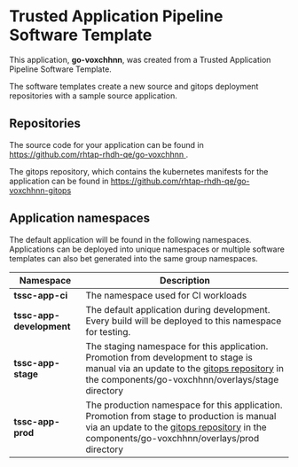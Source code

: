 # Trusted Application Pipeline Software Template

This application, **go-voxchhnn**, was created from a Trusted Application Pipeline Software Template.

The software templates create a new source and gitops deployment repositories with a sample source application. 

## Repositories

The source code for your application can be found in [https://github.com/rhtap-rhdh-qe/go-voxchhnn ](https://github.com/rhtap-rhdh-qe/go-voxchhnn ).
 
The gitops repository, which contains the kubernetes manifests for the application can be found in 
[https://github.com/rhtap-rhdh-qe/go-voxchhnn-gitops ](https://github.com/rhtap-rhdh-qe/go-voxchhnn-gitops ) 

## Application namespaces 

The default application will be found in the following namespaces. Applications can be deployed into unique namespaces or multiple software templates can also bet generated into the same group namespaces.  

|  Namespace   |  Description   |  
| -------- | -------- |
| **tssc-app-ci** | The namespace used for CI workloads |
| **tssc-app-development** | The default application during development. Every build will be deployed to this namespace for testing. |
| **tssc-app-stage** | The staging namespace for this application. Promotion from development to stage is manual via an update to the [gitops repository](https://github.com/rhtap-rhdh-qe/go-voxchhnn-gitops ) in the components/go-voxchhnn/overlays/stage directory |
| **tssc-app-prod** | The production namespace for this application. Promotion from stage to production is manual via an update to the [gitops repository](https://github.com/rhtap-rhdh-qe/go-voxchhnn-gitops ) in the components/go-voxchhnn/overlays/prod directory |